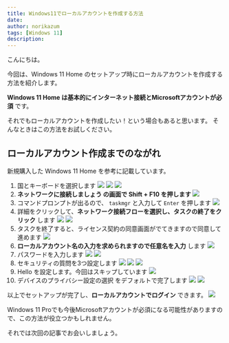 ```yaml
---
title: Windows11でローカルアカウントを作成する方法
date: 
author: norikazum
tags: [Windows 11]
description: 
---
```


こんにちは。

今回は、Windows 11 Home のセットアップ時にローカルアカウントを作成する方法を紹介します。

**Windows 11 Home は基本的にインターネット接続とMicrosoftアカウントが必須** です。

それでもローカルアカウントを作成したい！という場合もあると思います。
そんなときはこの方法をお試しください。

## ローカルアカウント作成までのながれ
新規購入した Windows 11 Home を参考に記載しています。
1. 国とキーボードを選択します
    ![](images/01.jpg)
    ![](images/02.jpg)
    ![](images/03.jpg)
1. **ネットワークに接続しましょう の画面で Shift + F10 を押します**
    ![](images/04.jpg)
1. コマンドプロンプトが出るので、 `taskmgr` と入力して `Enter` を押します
    ![](images/05.jpg)
1. 詳細をクリックして、**ネットワーク接続フローを選択し、タスクの終了をクリック** します
    ![](images/06.jpg)
    ![](images/07.jpg)
1. タスクを終了すると、ライセンス契約の同意画面がでてきますので同意して進めます
    ![](images/08.jpg)
1. **ローカルアカウント名の入力を求められますので任意名を入力** します
    ![](images/09.jpg)
1. パスワードを入力します
    ![](images/10.jpg)
    ![](images/11.jpg)
1. セキュリティの質問を3つ設定します
    ![](images/12.jpg)
    ![](images/13.jpg)
    ![](images/14.jpg)
1. Hello を設定します。今回はスキップしています
    ![](images/15.jpg)
1. デバイスのプライバシー設定の選択 をデフォルトで完了します
    ![](images/16.jpg)
    ![](images/17.jpg)

以上でセットアップが完了し、**ローカルアカウントでログイン** できます。
![](images/18.jpg)

Windows 11 Proでも今後Microsoftアカウントが必須になる可能性がありますので、この方法が役立つかもしれません。

それでは次回の記事でお会いしましょう。
